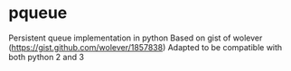 pqueue
======

Persistent queue implementation in python
Based on gist of wolever (https://gist.github.com/wolever/1857838)
Adapted to be compatible with both python 2 and 3
